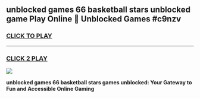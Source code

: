 
## unblocked games 66 basketball stars unblocked game Play Online 👋 Unblocked Games #c9nzv
<h3>
<a href="https://premium.freeplayer.one?title=unblocked_games_66_basketball_stars&ref=21F">CLICK TO PLAY</a></h3>
<hr>

<h3>
<a href="https://premium.freeplayer.one?title=unblocked_games_66_basketball_stars&ref=21F">CLICK 2 PLAY</a>
  
</h3>

<a href="https://premium.freeplayer.one?title=unblocked_games_66_basketball_stars&ref=21F/"><img src="https://clearcache.store/games.png"></a>


**unblocked games 66 basketball stars games unblocked: Your Gateway to Fun and Accessible Online Gaming**
